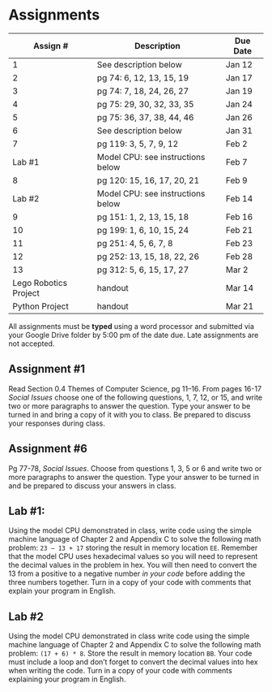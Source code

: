 # Assignments

Assign # | Description | Due Date
-------- | ----------- | --------
1 | See description below | Jan 12
2 | pg 74: 6, 12, 13, 15, 19 | Jan 17
3 | pg 74: 7, 18, 24, 26, 27 | Jan 19
4 | pg 75: 29, 30, 32, 33, 35 | Jan 24
5 | pg 75: 36, 37, 38, 44, 46 | Jan 26
6 | See description below | Jan 31
7 | pg 119: 3, 5, 7, 9, 12 | Feb 2
Lab #1 | Model CPU: see instructions below | Feb 7
8 | pg 120: 15, 16, 17, 20, 21 | Feb 9
Lab #2 | Model CPU: see instructions below | Feb 14
9 | pg 151: 1, 2, 13, 15, 18 | Feb 16
10 | pg 199: 1, 6, 10, 15, 24 | Feb 21
11 | pg 251: 4, 5, 6, 7, 8 | Feb 23
12 | pg 252: 13, 15, 18, 22, 26 | Feb 28
13 | pg 312: 5, 6, 15, 17, 27 | Mar 2
Lego Robotics Project | handout | Mar 14
Python Project | handout | Mar 21

All assignments must be **typed** using a word processor and submitted via your Google Drive folder by 5:00 pm of the date due. Late assignments are not accepted.

## Assignment #1

Read Section 0.4 Themes of Computer Science, pg 11–16. From pages 16-17 _Social Issues_ choose one of the following questions, 1, 7, 12, or 15, and write two or more paragraphs to answer the question. Type your answer to be turned in and bring a copy of it with you to class. Be prepared to discuss your responses during class.

## Assignment #6

Pg 77-78, _Social Issues_. Choose from questions 1, 3, 5 or
6 and write two or more paragraphs to answer the question. Type your
answer to be turned in and be prepared to discuss your answers in class.

## Lab #1:

Using the model CPU demonstrated in class, write code using the simple machine language of Chapter 2 and Appendix C to solve the following math problem: `23 – 13 + 17` storing the result in memory location `EE`. Remember that the model CPU uses hexadecimal values so you will need to represent the decimal values in the problem in hex. You will then need to convert the 13 from a positive to a negative number _in your code_ before adding the three numbers together. Turn in a copy of your code with comments that explain your program in English.

## Lab #2

Using the model CPU demonstrated in class write code using the simple machine language of Chapter 2 and Appendix C to solve the following math problem: `(17 + 6) * 8`. Store the result in memory location `BB`. Your code must include a loop and don’t forget to convert the decimal values into hex when writing the code. Turn in a copy of your code with comments explaining your program in English.
